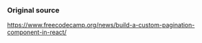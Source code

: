 ### Original source
https://www.freecodecamp.org/news/build-a-custom-pagination-component-in-react/
